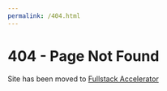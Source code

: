 ```yaml
---
permalink: /404.html
---
```


# 404 - Page Not Found

Site has been moved to [Fullstack Accelerator](https://fullstack.vvsk.in)
